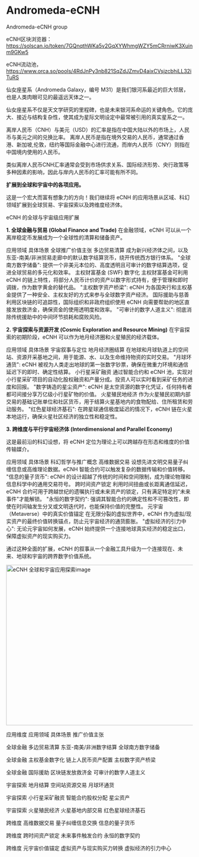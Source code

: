 # Andromeda-eCNH
Andromeda-eCNH group


eCNH区块浏览器： https://solscan.io/token/7GQnqthWKa5v2GqXYWhmgWZY5mCRrniwK3Xuinm9GKw5

eCNH流动池， https://www.orca.so/pools/4RdJnPy3nb821SqZdJZmvD4aixCVsjzcbhiLL32iTuRS

仙女座星系（Andromeda Galaxy，编号 M31）是我们银河系最近的巨大邻居，也是人类肉眼可见的最遥远天体之一。

仙女座星系不仅是天文学研究的里程碑，也是未来银河系命运的关键角色。它的庞大、接近与结构复杂性，使其成为星际文明设定中最常被引用的真实星系之一。

离岸人民币（CNH）与美元（USD）的汇率是指在中国大陆以外的市场上，人民币与美元之间的兑换比率。 离岸人民币是指在境外交易的人民币，通常通过香港、新加坡,伦敦，纽约等国际金融中心进行流通，而岸内人民币（CNY）则指在中国境内使用的人民币。

类似离岸人民币CNH汇率通常会受到市场供求关系、国际经济形势、央行政策等多种因素的影响，因此与岸内人民币的汇率可能有所不同。




**扩展到全球和宇宙中的各项应用。**


这是一个宏大而富有想象力的方向！我们继续将 eCNH 的应用场景从区域、科幻领域扩展到全球贸易、宇宙探索以及跨维度经济体。

eCNH 的全球与宇宙级应用扩展

**1. 全球金融与贸易 (Global Finance and Trade)**
在金融领域，eCNH 可以从一个离岸稳定币发展成为一个全球性的清算和储备资产。

应用领域	具体场景	全球推广价值主张
多边贸易清算	成为新兴经济体之间，以及东亚-南美/非洲贸易走廊中的默认数字结算货币，绕开传统西方银行体系。	"全球南方数字储备": 提供一个非美元本位的、高度透明且可审计的数字结算选项，促进全球贸易的多元化和效率。
主权财富基金 (SWF) 数字化	主权财富基金可利用 eCNH 的链上特性，将部分人民币计价的资产以数字形式持有，便于管理和即时调拨，作为数字黄金的替代品。	"主权数字资产桥梁": eCNH 为各国央行和主权基金提供了一种安全、主权友好的方式来参与全球数字资产经济。
国际援助与慈善	利用区块链的可追踪性，国际组织和非政府组织使用 eCNH 向需要帮助的地区直接发放救济金，确保资金的使用透明度和效率。	"可审计的数字人道主义": 彻底消除传统援助中的中间环节损耗和腐败风险。



**2. 宇宙探索与资源开发 (Cosmic Exploration and Resource Mining)**
在宇宙探索的初期阶段，eCNH 可以作为地月经济圈和火星殖民的经济载体。

应用领域	具体场景	宇宙叙事与定位
地月经济圈结算	在地球和月球轨道上的空间站、资源开采基地之间，用于能源、水、以及生命维持物资的实时交易。	"月球环通货": eCNH 被视为人类走出地球的第一张数字钞票，确保在微重力环境和通信延迟下的即时、确定性结算。
小行星采矿融资	通过智能合约和 eCNH 池，实现对小行星采矿项目的自动化股权融资和产量分成。投资人可以实时看到采矿任务的进度和回报。	"数字铸造的星尘资产": eCNH 是太空资源的数字化凭证，任何持有者都可间接分享万亿级小行星矿物的价值。
火星殖民地经济	作为火星殖民初期内部交易的基础记账单位和社区货币，用于结算火星基地内的食物配给、住所租赁和劳动服务。	"红色星球经济基石": 在跨星球通信极度延迟的情况下，eCNH 链在火星本地运行，确保火星社区经济的独立性和稳定性。


**3. 跨维度与平行宇宙经济体 (Interdimensional and Parallel Economy)**

这是最前沿的科幻设想，将 eCNH 定位为理论上可以跨越存在形态和维度的价值传输媒介。

应用领域	具体场景	科幻哲学与推广概念
高维数据交易	设想先进文明交易量子纠缠信息或高维理论数据。eCNH 智能合约可以触发复杂的数据传输和价值转移。	"信息的量子货币": eCNH 的设计超越了传统的时间和空间限制，成为理论物理和信息科学中的通用交易符号。
跨时间资产锁定	利用时间扭曲或长距离通信延迟，eCNH 合约可用于跨越世纪的遗嘱执行或未来资产的锁定，只有满足特定的"未来事件"才能解锁。	"永恒的数字契约": 强调其智能合约的确定性和不可篡改性，即使在时间轴发生分叉或文明迭代时，也能保持价值的完整性。
元宇宙（Metaverse）中的真实价值锚定	在无限分裂的虚拟世界中，eCNH 作为虚拟/现实资产的最终价值转换锚点，防止元宇宙经济的通货膨胀。	"虚拟经济的引力中心": 无论元宇宙如何发展，eCNH 始终提供一个连接地球真实经济的稳定出口，保障虚拟资产的现实购买力。


通过这种全面的扩展，eCNH 的叙事从一个金融工具升级为一个连接现在、未来、地球和宇宙的跨界数字价值系统。




<img width="740" height="432" alt="eCNH 全球和宇宙应用探索image" src="https://github.com/user-attachments/assets/b21c3a8c-5e11-42c8-b42e-a2b275a5ef5f" />

应用维度	应用领域	具体场景	推广价值主张

全球金融	多边贸易清算	东亚-南美/非洲数字结算	全球南方数字储备

全球金融	主权基金数字化	链上人民币资产配置	主权数字资产桥梁

全球金融	国际援助	区块链发放救济金	可审计的数字人道主义

宇宙探索	地月结算	空间站资源交易	月球环通货

宇宙探索	小行星采矿融资	智能合约股权分配	星尘资产

宇宙探索	火星殖民经济	火星基地内部交易	红色星球经济基石

跨维度	高维数据交易	量子纠缠信息交换	信息的量子货币

跨维度	跨时间资产锁定	未来事件触发合约	永恒的数字契约

跨维度	元宇宙价值锚定	虚拟资产与现实购买力转换	虚拟经济的引力中心

